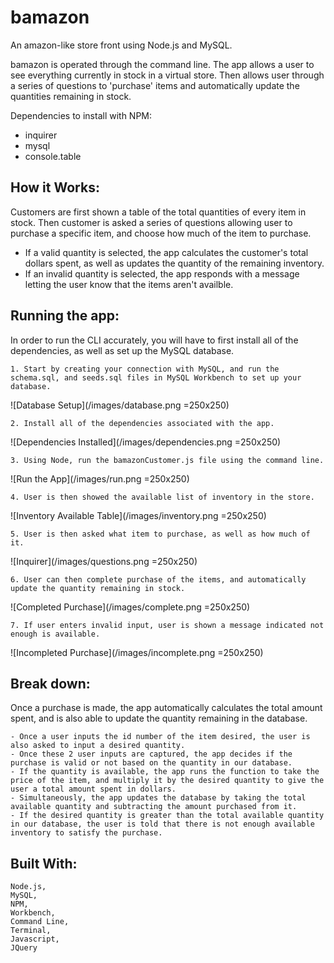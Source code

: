 # bamazon
An amazon-like store front using Node.js and MySQL.

bamazon is operated through the command line. The app allows a user to see everything currently in stock in a virtual store. Then allows user through a series of questions to 'purchase' items and automatically update the quantities remaining in stock. 

Dependencies to install with NPM:
- inquirer
- mysql
- console.table

## How it Works:

Customers are first shown a table of the total quantities of every item in stock. Then customer is asked a series of questions allowing user to purchase a specific item, and choose how much of the item to purchase. 
- If a valid quantity is selected, the app calculates the customer's total dollars spent, as well as updates the quantity of the remaining inventory.
- If an invalid quantity is selected, the app responds with a message letting the user know that the items aren't availble. 

## Running the app:

In order to run the CLI accurately, you will have to first install all of the dependencies, as well as set up the MySQL database. 
```
1. Start by creating your connection with MySQL, and run the schema.sql, and seeds.sql files in MySQL Workbench to set up your database. 
```
![Database Setup](/images/database.png =250x250)

```
2. Install all of the dependencies associated with the app. 
```
![Dependencies Installed](/images/dependencies.png =250x250)

```
3. Using Node, run the bamazonCustomer.js file using the command line.
```
![Run the App](/images/run.png =250x250)

```
4. User is then showed the available list of inventory in the store.
```
![Inventory Available Table](/images/inventory.png =250x250)

```
5. User is then asked what item to purchase, as well as how much of it.
```
![Inquirer](/images/questions.png =250x250)

```
6. User can then complete purchase of the items, and automatically update the quantity remaining in stock. 
```
![Completed Purchase](/images/complete.png =250x250)

```
7. If user enters invalid input, user is shown a message indicated not enough is available. 
```
![Incompleted Purchase](/images/incomplete.png =250x250)



## Break down:

Once a purchase is made, the app automatically calculates the total amount spent, and is also able to update the quantity remaining in the database. 
```
- Once a user inputs the id number of the item desired, the user is also asked to input a desired quantity.
- Once these 2 user inputs are captured, the app decides if the purchase is valid or not based on the quantity in our database.
- If the quantity is available, the app runs the function to take the price of the item, and multiply it by the desired quantity to give the user a total amount spent in dollars. 
- Simultaneously, the app updates the database by taking the total available quantity and subtracting the amount purchased from it.
- If the desired quantity is greater than the total available quantity in our database, the user is told that there is not enough available inventory to satisfy the purchase. 
```


## Built With:
```
Node.js,
MySQL,
NPM,
Workbench,
Command Line,
Terminal,
Javascript,
JQuery
```
